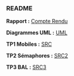 ### README

**Rapport :** [Compte Rendu](https://github.com/FlorentVASSEURBERLIOUX/Prog_Av/blob/main/docs/Compte_rendu.md)


**Diagrammes UML :** [UML](https://github.com/FlorentVASSEURBERLIOUX/Prog_Av/tree/main/docs/UML)


**TP1 Mobiles :** [SRC](https://github.com/FlorentVASSEURBERLIOUX/Prog_Av/tree/main/src)


**TP2 Sémaphores :** [SRC2](https://github.com/FlorentVASSEURBERLIOUX/Prog_Av/tree/main/src2)


**TP3 BAL :** [SRC3](https://github.com/FlorentVASSEURBERLIOUX/Prog_Av/tree/main/src3)
